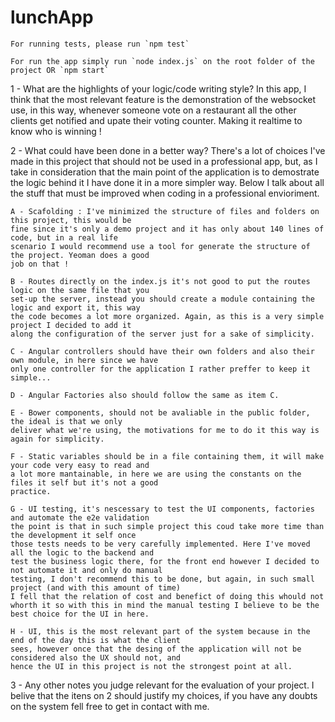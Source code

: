 # lunchApp

    For running tests, please run `npm test`

    For run the app simply run `node index.js` on the root folder of the project OR `npm start`

1 - What are the highlights of your logic/code writing style?
    In this app, I think that the most relevant feature is the demonstration of the websocket use,
    in this way, whenever someone vote on a restaurant all the other clients get notified and
    upate their voting counter. Making it realtime to know who is winning !

2 - What could have been done in a better way?
    There's a lot of choices I've made in this project that should not be used in a professional app,
    but, as I take in consideration that the main point of the application is to demostrate the logic
    behind it I have done it in a more simpler way. Below I talk about all the stuff that must be 
    improved when coding in a professional envioriment.
    
    A - Scafolding : I've minimized the structure of files and folders on this project, this would be
    fine since it's only a demo project and it has only about 140 lines of code, but in a real life
    scenario I would recommend use a tool for generate the structure of the project. Yeoman does a good
    job on that !

    B - Routes directly on the index.js it's not good to put the routes logic on the same file that you
    set-up the server, instead you should create a module containing the logic and export it, this way
    the code becomes a lot more organized. Again, as this is a very simple project I decided to add it 
    along the configuration of the server just for a sake of simplicity.

    C - Angular controllers should have their own folders and also their own module, in here since we have
    only one controller for the application I rather preffer to keep it simple...

    D - Angular Factories also should follow the same as item C.

    E - Bower components, should not be avaliable in the public folder, the ideal is that we only 
    deliver what we're using, the motivations for me to do it this way is again for simplicity.

    F - Static variables should be in a file containing them, it will make your code very easy to read and
    a lot more mantainable, in here we are using the constants on the files it self but it's not a good 
    practice.

    G - UI testing, it's nescessary to test the UI components, factories and automate the e2e validation 
    the point is that in such simple project this coud take more time than the development it self once 
    those tests needs to be very carefully implemented. Here I've moved all the logic to the backend and
    test the business logic there, for the front end however I decided to not automate it and only do manual
    testing, I don't recommend this to be done, but again, in such small project (and with this amount of time)
    I fell that the relation of cost and benefict of doing this whould not whorth it so with this in mind the manual testing I believe to be the best choice for the UI in here.

    H - UI, this is the most relevant part of the system because in the end of the day this is what the client
    sees, however once that the desing of the application will not be considered also the UX should not, and
    hence the UI in this project is not the strongest point at all. 

3 - Any other notes you judge relevant for the evaluation of your project.
    I belive that the itens on 2 should justify my choices, if you have any doubts on the system fell free 
    to get in contact with me.